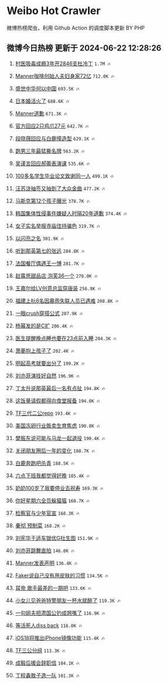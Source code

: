 # Weibo Hot Crawler 



微博热榜爬虫，利用 Github Action 的调度脚本更新 BY PHP 


## 微博今日热榜 更新于 2024-06-22 12:28:26 
1. [村医吸毒成瘾3年开2846支杜冷丁](https://s.weibo.com/weibo?q=%23%E6%9D%91%E5%8C%BB%E5%90%B8%E6%AF%92%E6%88%90%E7%98%BE3%E5%B9%B4%E5%BC%802846%E6%94%AF%E6%9D%9C%E5%86%B7%E4%B8%81%23&t=31&band_rank=1&Refer=top) `1.7M 🔥` 

1. [Manner咖啡创始人夫妇身家72亿](https://s.weibo.com/weibo?q=%23Manner%E5%92%96%E5%95%A1%E5%88%9B%E5%A7%8B%E4%BA%BA%E5%A4%AB%E5%A6%87%E8%BA%AB%E5%AE%B672%E4%BA%BF%23&t=31&band_rank=2&Refer=top) `712.0K 🔥` 

1. [盛世中华何以中国](https://s.weibo.com/weibo?q=%23%E7%9B%9B%E4%B8%96%E4%B8%AD%E5%8D%8E%E4%BD%95%E4%BB%A5%E4%B8%AD%E5%9B%BD%23&t=31&band_rank=3&Refer=top) `693.5K 🔥` 

1. [日本婚活火了](https://s.weibo.com/weibo?q=%23%E6%97%A5%E6%9C%AC%E5%A9%9A%E6%B4%BB%E7%81%AB%E4%BA%86%23&t=31&band_rank=4&Refer=top) `688.6K 🔥` 

1. [Manner道歉](https://s.weibo.com/weibo?q=%23Manner%E9%81%93%E6%AD%89%23&t=31&band_rank=5&Refer=top) `671.3K 🔥` 

1. [官方回应2只鸡爪27元](https://s.weibo.com/weibo?q=%23%E5%AE%98%E6%96%B9%E5%9B%9E%E5%BA%942%E5%8F%AA%E9%B8%A1%E7%88%AA27%E5%85%83%23&t=31&band_rank=6&Refer=top) `642.7K 🔥` 

1. [段晓薇回应与白鹿撞造型](https://s.weibo.com/weibo?q=%23%E6%AE%B5%E6%99%93%E8%96%87%E5%9B%9E%E5%BA%94%E4%B8%8E%E7%99%BD%E9%B9%BF%E6%92%9E%E9%80%A0%E5%9E%8B%23&t=31&band_rank=7&Refer=top) `629.1K 🔥` 

1. [跑男三年最猛撕名牌](https://s.weibo.com/weibo?q=%E8%B7%91%E7%94%B7%E4%B8%89%E5%B9%B4%E6%9C%80%E7%8C%9B%E6%92%95%E5%90%8D%E7%89%8C&t=31&band_rank=8&Refer=top) `563.2K 🔥` 

1. [吴谨言回应郝蕾表演课](https://s.weibo.com/weibo?q=%23%E5%90%B4%E8%B0%A8%E8%A8%80%E5%9B%9E%E5%BA%94%E9%83%9D%E8%95%BE%E8%A1%A8%E6%BC%94%E8%AF%BE%23&t=31&band_rank=9&Refer=top) `535.6K 🔥` 

1. [100多名学生毕业论文致谢同一人](https://s.weibo.com/weibo?q=%23100%E5%A4%9A%E5%90%8D%E5%AD%A6%E7%94%9F%E6%AF%95%E4%B8%9A%E8%AE%BA%E6%96%87%E8%87%B4%E8%B0%A2%E5%90%8C%E4%B8%80%E4%BA%BA%23&t=31&band_rank=10&Refer=top) `499.1K 🔥` 

1. [汪苏泷抽签又抽到了大众金曲](https://s.weibo.com/weibo?q=%23%E6%B1%AA%E8%8B%8F%E6%B3%B7%E6%8A%BD%E7%AD%BE%E5%8F%88%E6%8A%BD%E5%88%B0%E4%BA%86%E5%A4%A7%E4%BC%97%E9%87%91%E6%9B%B2%23&t=31&band_rank=11&Refer=top) `477.2K 🔥` 

1. [马斯克第12个孩子曝光](https://s.weibo.com/weibo?q=%23%E9%A9%AC%E6%96%AF%E5%85%8B%E7%AC%AC12%E4%B8%AA%E5%AD%A9%E5%AD%90%E6%9B%9D%E5%85%89%23&t=31&band_rank=12&Refer=top) `378.7K 🔥` 

1. [韩国集体性侵事件嫌疑人时隔20年道歉](https://s.weibo.com/weibo?q=%23%E9%9F%A9%E5%9B%BD%E9%9B%86%E4%BD%93%E6%80%A7%E4%BE%B5%E4%BA%8B%E4%BB%B6%E5%AB%8C%E7%96%91%E4%BA%BA%E6%97%B6%E9%9A%9420%E5%B9%B4%E9%81%93%E6%AD%89%23&t=31&band_rank=13&Refer=top) `374.4K 🔥` 

1. [女子实名举报寺庙住持骗色](https://s.weibo.com/weibo?q=%23%E5%A5%B3%E5%AD%90%E5%AE%9E%E5%90%8D%E4%B8%BE%E6%8A%A5%E5%AF%BA%E5%BA%99%E4%BD%8F%E6%8C%81%E9%AA%97%E8%89%B2%23&t=31&band_rank=14&Refer=top) `319.7K 🔥` 

1. [以闪亮之名](https://s.weibo.com/weibo?q=%E4%BB%A5%E9%97%AA%E4%BA%AE%E4%B9%8B%E5%90%8D&t=31&band_rank=15&Refer=top) `301.9K 🔥` 

1. [听到那英第七的张远](https://s.weibo.com/weibo?q=%23%E5%90%AC%E5%88%B0%E9%82%A3%E8%8B%B1%E7%AC%AC%E4%B8%83%E7%9A%84%E5%BC%A0%E8%BF%9C%23&t=31&band_rank=16&Refer=top) `284.8K 🔥` 

1. [法国餐厅偶遇王一博](https://s.weibo.com/weibo?q=%23%E6%B3%95%E5%9B%BD%E9%A4%90%E5%8E%85%E5%81%B6%E9%81%87%E7%8E%8B%E4%B8%80%E5%8D%9A%23&t=31&band_rank=17&Refer=top) `281.7K 🔥` 

1. [赵露思甜品店 泡芙36一个](https://s.weibo.com/weibo?q=%E8%B5%B5%E9%9C%B2%E6%80%9D%E7%94%9C%E5%93%81%E5%BA%97%20%E6%B3%A1%E8%8A%9936%E4%B8%80%E4%B8%AA&t=31&band_rank=18&Refer=top) `270.0K 🔥` 

1. [王嘉尔给LV创意总监穿唐装](https://s.weibo.com/weibo?q=%23%E7%8E%8B%E5%98%89%E5%B0%94%E7%BB%99LV%E5%88%9B%E6%84%8F%E6%80%BB%E7%9B%91%E7%A9%BF%E5%94%90%E8%A3%85%23&t=31&band_rank=19&Refer=top) `256.9K 🔥` 

1. [福建上杭6名因暴雨失联人员已遇难](https://s.weibo.com/weibo?q=%23%E7%A6%8F%E5%BB%BA%E4%B8%8A%E6%9D%AD6%E5%90%8D%E5%9B%A0%E6%9A%B4%E9%9B%A8%E5%A4%B1%E8%81%94%E4%BA%BA%E5%91%98%E5%B7%B2%E9%81%87%E9%9A%BE%23&t=31&band_rank=20&Refer=top) `208.8K 🔥` 

1. [一眼crush穿搭公式](https://s.weibo.com/weibo?q=%23%E4%B8%80%E7%9C%BCcrush%E7%A9%BF%E6%90%AD%E5%85%AC%E5%BC%8F%23&t=31&band_rank=21&Refer=top) `207.9K 🔥` 

1. [杨幂发的是C扩](https://s.weibo.com/weibo?q=%23%E6%9D%A8%E5%B9%82%E5%8F%91%E7%9A%84%E6%98%AFC%E6%89%A9%23&t=31&band_rank=22&Refer=top) `206.4K 🔥` 

1. [医生提醒晚点睡也要在23点前入睡](https://s.weibo.com/weibo?q=%23%E5%8C%BB%E7%94%9F%E6%8F%90%E9%86%92%E6%99%9A%E7%82%B9%E7%9D%A1%E4%B9%9F%E8%A6%81%E5%9C%A823%E7%82%B9%E5%89%8D%E5%85%A5%E7%9D%A1%23&t=31&band_rank=23&Refer=top) `204.3K 🔥` 

1. [萧蘅抱上孩子了](https://s.weibo.com/weibo?q=%23%E8%90%A7%E8%98%85%E6%8A%B1%E4%B8%8A%E5%AD%A9%E5%AD%90%E4%BA%86%23&t=31&band_rank=24&Refer=top) `202.4K 🔥` 

1. [明起高考就要出分了](https://s.weibo.com/weibo?q=%23%E6%98%8E%E8%B5%B7%E9%AB%98%E8%80%83%E5%B0%B1%E8%A6%81%E5%87%BA%E5%88%86%E4%BA%86%23&t=31&band_rank=25&Refer=top) `199.2K 🔥` 

1. [刘亦菲演技好自然](https://s.weibo.com/weibo?q=%E5%88%98%E4%BA%A6%E8%8F%B2%E6%BC%94%E6%8A%80%E5%A5%BD%E8%87%AA%E7%84%B6&t=31&band_rank=26&Refer=top) `196.9K 🔥` 

1. [丁太升说那英最后一名有点扯](https://s.weibo.com/weibo?q=%23%E4%B8%81%E5%A4%AA%E5%8D%87%E8%AF%B4%E9%82%A3%E8%8B%B1%E6%9C%80%E5%90%8E%E4%B8%80%E5%90%8D%E6%9C%89%E7%82%B9%E6%89%AF%23&t=31&band_rank=27&Refer=top) `194.8K 🔥` 

1. [这饭量请假都得向食堂报备](https://s.weibo.com/weibo?q=%E8%BF%99%E9%A5%AD%E9%87%8F%E8%AF%B7%E5%81%87%E9%83%BD%E5%BE%97%E5%90%91%E9%A3%9F%E5%A0%82%E6%8A%A5%E5%A4%87&t=31&band_rank=28&Refer=top) `194.0K 🔥` 

1. [TF三代二公repo](https://s.weibo.com/weibo?q=%23TF%E4%B8%89%E4%BB%A3%E4%BA%8C%E5%85%ACrepo%23&t=31&band_rank=29&Refer=top) `193.4K 🔥` 

1. [美国冻卵行业贩卖生育焦虑](https://s.weibo.com/weibo?q=%E7%BE%8E%E5%9B%BD%E5%86%BB%E5%8D%B5%E8%A1%8C%E4%B8%9A%E8%B4%A9%E5%8D%96%E7%94%9F%E8%82%B2%E7%84%A6%E8%99%91&t=31&band_rank=30&Refer=top) `190.8K 🔥` 

1. [樊振东说可能与马龙一起退役](https://s.weibo.com/weibo?q=%23%E6%A8%8A%E6%8C%AF%E4%B8%9C%E8%AF%B4%E5%8F%AF%E8%83%BD%E4%B8%8E%E9%A9%AC%E9%BE%99%E4%B8%80%E8%B5%B7%E9%80%80%E5%BD%B9%23&t=31&band_rank=31&Refer=top) `190.4K 🔥` 

1. [关闭朋友圈后一年的变化](https://s.weibo.com/weibo?q=%23%E5%85%B3%E9%97%AD%E6%9C%8B%E5%8F%8B%E5%9C%88%E5%90%8E%E4%B8%80%E5%B9%B4%E7%9A%84%E5%8F%98%E5%8C%96%23&t=31&band_rank=32&Refer=top) `188.7K 🔥` 

1. [白鹿奔跑吧杀青](https://s.weibo.com/weibo?q=%23%E7%99%BD%E9%B9%BF%E5%A5%94%E8%B7%91%E5%90%A7%E6%9D%80%E9%9D%92%23&t=31&band_rank=33&Refer=top) `188.5K 🔥` 

1. [六点下班我都觉得好晚](https://s.weibo.com/weibo?q=%E5%85%AD%E7%82%B9%E4%B8%8B%E7%8F%AD%E6%88%91%E9%83%BD%E8%A7%89%E5%BE%97%E5%A5%BD%E6%99%9A&t=31&band_rank=34&Refer=top) `185.4K 🔥` 

1. [奶奶100岁了我要停业去祝寿](https://s.weibo.com/weibo?q=%23%E5%A5%B6%E5%A5%B6100%E5%B2%81%E4%BA%86%E6%88%91%E8%A6%81%E5%81%9C%E4%B8%9A%E5%8E%BB%E7%A5%9D%E5%AF%BF%23&t=31&band_rank=35&Refer=top) `169.3K 🔥` 

1. [你好星期六全员躲猫猫](https://s.weibo.com/weibo?q=%23%E4%BD%A0%E5%A5%BD%E6%98%9F%E6%9C%9F%E5%85%AD%E5%85%A8%E5%91%98%E8%BA%B2%E7%8C%AB%E7%8C%AB%23&t=31&band_rank=36&Refer=top) `168.7K 🔥` 

1. [检察官与少年官宣](https://s.weibo.com/weibo?q=%23%E6%A3%80%E5%AF%9F%E5%AE%98%E4%B8%8E%E5%B0%91%E5%B9%B4%E5%AE%98%E5%AE%A3%23&t=31&band_rank=37&Refer=top) `168.3K 🔥` 

1. [秦彻 预制菜](https://s.weibo.com/weibo?q=%E7%A7%A6%E5%BD%BB%20%E9%A2%84%E5%88%B6%E8%8F%9C&t=31&band_rank=38&Refer=top) `168.2K 🔥` 

1. [刘宪华于适车银优G社生图](https://s.weibo.com/weibo?q=%23%E5%88%98%E5%AE%AA%E5%8D%8E%E4%BA%8E%E9%80%82%E8%BD%A6%E9%93%B6%E4%BC%98G%E7%A4%BE%E7%94%9F%E5%9B%BE%23&t=31&band_rank=39&Refer=top) `151.9K 🔥` 

1. [刘亦菲跳舞直拍](https://s.weibo.com/weibo?q=%23%E5%88%98%E4%BA%A6%E8%8F%B2%E8%B7%B3%E8%88%9E%E7%9B%B4%E6%8B%8D%23&t=31&band_rank=40&Refer=top) `146.0K 🔥` 

1. [Manner发表声明](https://s.weibo.com/weibo?q=%23Manner%E5%8F%91%E8%A1%A8%E5%A3%B0%E6%98%8E%23&t=31&band_rank=41&Refer=top) `136.4K 🔥` 

1. [Faker说自己没有用皮肤的习惯](https://s.weibo.com/weibo?q=%23Faker%E8%AF%B4%E8%87%AA%E5%B7%B1%E6%B2%A1%E6%9C%89%E7%94%A8%E7%9A%AE%E8%82%A4%E7%9A%84%E4%B9%A0%E6%83%AF%23&t=31&band_rank=42&Refer=top) `134.5K 🔥` 

1. [耳帝 歌手最差的一期吧](https://s.weibo.com/weibo?q=%E8%80%B3%E5%B8%9D%20%E6%AD%8C%E6%89%8B%E6%9C%80%E5%B7%AE%E7%9A%84%E4%B8%80%E6%9C%9F%E5%90%A7&t=31&band_rank=43&Refer=top) `133.6K 🔥` 

1. [小女儿见爸爸特警朋友一杯水就醉了](https://s.weibo.com/weibo?q=%23%E5%B0%8F%E5%A5%B3%E5%84%BF%E8%A7%81%E7%88%B8%E7%88%B8%E7%89%B9%E8%AD%A6%E6%9C%8B%E5%8F%8B%E4%B8%80%E6%9D%AF%E6%B0%B4%E5%B0%B1%E9%86%89%E4%BA%86%23&t=31&band_rank=44&Refer=top) `119.3K 🔥` 

1. [一句姐夫把肃国公钓成翘嘴了](https://s.weibo.com/weibo?q=%23%E4%B8%80%E5%8F%A5%E5%A7%90%E5%A4%AB%E6%8A%8A%E8%82%83%E5%9B%BD%E5%85%AC%E9%92%93%E6%88%90%E7%BF%98%E5%98%B4%E4%BA%86%23&t=31&band_rank=45&Refer=top) `116.9K 🔥` 

1. [等活死人diss back](https://s.weibo.com/weibo?q=%E7%AD%89%E6%B4%BB%E6%AD%BB%E4%BA%BAdiss%20back&t=31&band_rank=46&Refer=top) `116.0K 🔥` 

1. [iOS18将推出iPhone镜像功能](https://s.weibo.com/weibo?q=%23iOS18%E5%B0%86%E6%8E%A8%E5%87%BAiPhone%E9%95%9C%E5%83%8F%E5%8A%9F%E8%83%BD%23&t=31&band_rank=47&Refer=top) `115.4K 🔥` 

1. [TF三公分组](https://s.weibo.com/weibo?q=%23TF%E4%B8%89%E5%85%AC%E5%88%86%E7%BB%84%23&t=31&band_rank=48&Refer=top) `113.3K 🔥` 

1. [成毅后援会辞职信](https://s.weibo.com/weibo?q=%23%E6%88%90%E6%AF%85%E5%90%8E%E6%8F%B4%E4%BC%9A%E8%BE%9E%E8%81%8C%E4%BF%A1%23&t=31&band_rank=49&Refer=top) `104.1K 🔥` 

1. [丁程鑫敖子逸一队](https://s.weibo.com/weibo?q=%23%E4%B8%81%E7%A8%8B%E9%91%AB%E6%95%96%E5%AD%90%E9%80%B8%E4%B8%80%E9%98%9F%23&t=31&band_rank=50&Refer=top) `101.3K 🔥` 


